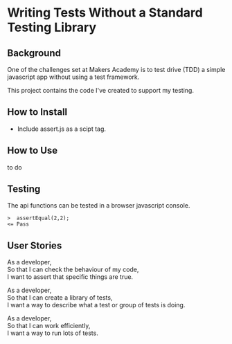 # Writing Tests Without a Standard Testing Library

## Background

One of the challenges set at Makers Academy is to test drive (TDD) a simple javascript app without using a test framework.

This project contains the code I've created to support my testing.

## How to Install

* Include assert.js as a scipt tag.

## How to Use

to do

## Testing

The api functions can be tested in a browser javascript console.

```console
>  assertEqual(2,2);
<= Pass 
```

## User Stories

As a developer,  
So that I can check the behaviour of my code,  
I want to assert that specific things are true.  

As a developer,  
So that I can create a library of tests,  
I want a way to describe what a test or group of tests is doing.  

As a developer,  
So that I can work efficiently,  
I want a way to run lots of tests.  